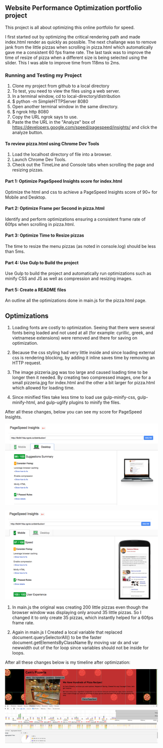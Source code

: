 ## Website Performance Optimization portfolio project

This project is all about optimizing this online portfolio for speed.

I first started out by optimizing the critical rendering path and made index.html render as quickly as possible. The next challange was to remove jank from the little pizzas when scrolling in pizza.html which automatically gave me a consistent 60 fps frame rate. The last task was to improve the time of resize of pizza when a different size is being selected using the slider. This I was able to improve time from 118ms to 2ms.

### Running and Testing my Project

1. Clone my project from github to a local directory
2. To test, you need to view the files using a web server.
3. In a terminal window, cd to local-directory/distribution
4. $ python -m SimpleHTTPServer 8080
5. Open another terminal window in the same directory.
6. $ ngrok http 8080
7. Copy the URL ngrok says to use.
8. Paste the the URL in the "Analyze" box of https://developers.google.com/speed/pagespeed/insights/ and click the analyze button.

#### To review pizza.html using Chrome Dev Tools

1. Load the localhost directory of file into a browser.
2. Launch Chrome Dev Tools.
3. Check out the TimeLine and Console tabs when scrolling the page and resizing pizzas.

#### Part 1: Optimize PageSpeed Insights score for index.html

Optimize the html and css to achieve a PageSpeed Insights score of 90+ for Mobile and Desktop.

#### Part 2: Optimize Frame per Second in pizza.html

Identify and perform optimizations ensuring a consistent frame rate of 60fps when scrolling in pizza.html.

#### Part 3: Optimize Time to Resize pizzas

The time to resize the menu pizzas (as noted in console.log) should be less than 5ms.

#### Part 4: Use Gulp to Build the project

Use Gulp to build the project and automatically run optimizations such as minify CSS and JS as well as compression and resizing images.

#### Part 5: Create a README files

An outline all the optimizations done in main.js for the pizza.html page.

## Optimizations

1. Loading fonts are costly to optimization. Seeing that there were several fonts being loaded and not used at all (for example: cyrillic, greek, and vietnamese extensions) were removed and there for saving on optimization.

2. Because the css styling had very little inside and since loading external css is rendering blocking, by adding it inline saves time by removing an HTTP request.

3. The image pizzeria.jpg was too large and caused loading time to be longer then it needed. By creating two compressed images, one for a small pizzeria.jpg for index.html and the other a bit larger for pizza.html which allowed for loading time.

4. Since minified files take less time to load use gulp-minify-css, gulp-minify-html, and gulp-uglify plugins to minify the files.

After all these changes, below you can see my score for PageSpeed Insights.

![image](desktopPageSpeed.png)

![image](mobilePageSpeed.png)

1. In main.js the original was creating 200 little pizzas even though the browser window was displaying only around 35 little pizzas. So I    changed it to only create 35 pizzas, which instantly helped for a 60fps frame rate.

2. Again in main.js I Created a local variable that replaced document.querySelectorAll() to be the faster document.getElementsByClassName By moving var dx and var newwidth out of the for loop since variables should not be inside for loops.

After all these changes below is my timeline after optimization:

![image](framePerSec.png)
